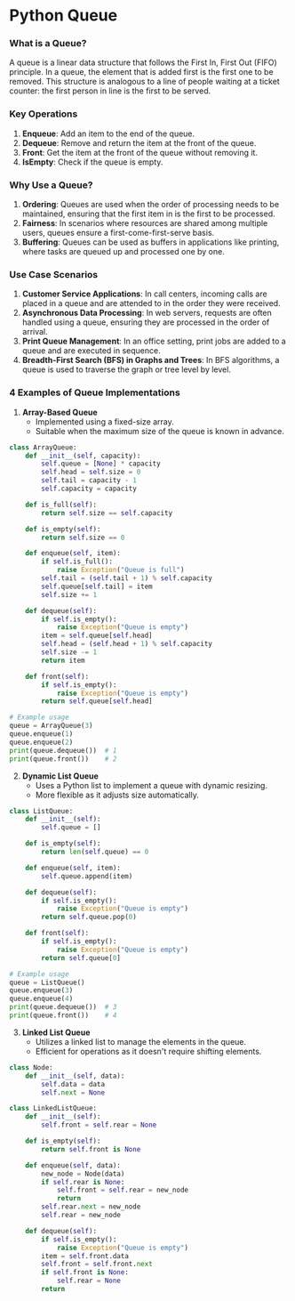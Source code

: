 # Python Queue

### What is a Queue?
A queue is a linear data structure that follows the First In, First Out (FIFO) principle. In a queue, the element that is added first is the first one to be removed. This structure is analogous to a line of people waiting at a ticket counter: the first person in line is the first to be served.

### Key Operations
1. **Enqueue**: Add an item to the end of the queue.
2. **Dequeue**: Remove and return the item at the front of the queue.
3. **Front**: Get the item at the front of the queue without removing it.
4. **IsEmpty**: Check if the queue is empty.

### Why Use a Queue?
1. **Ordering**: Queues are used when the order of processing needs to be maintained, ensuring that the first item in is the first to be processed.
2. **Fairness**: In scenarios where resources are shared among multiple users, queues ensure a first-come-first-serve basis.
3. **Buffering**: Queues can be used as buffers in applications like printing, where tasks are queued up and processed one by one.

### Use Case Scenarios
1. **Customer Service Applications**: In call centers, incoming calls are placed in a queue and are attended to in the order they were received.
2. **Asynchronous Data Processing**: In web servers, requests are often handled using a queue, ensuring they are processed in the order of arrival.
3. **Print Queue Management**: In an office setting, print jobs are added to a queue and are executed in sequence.
4. **Breadth-First Search (BFS) in Graphs and Trees**: In BFS algorithms, a queue is used to traverse the graph or tree level by level.

### 4 Examples of Queue Implementations
1. **Array-Based Queue**
   - Implemented using a fixed-size array.
   - Suitable when the maximum size of the queue is known in advance.

```python
class ArrayQueue:
    def __init__(self, capacity):
        self.queue = [None] * capacity
        self.head = self.size = 0
        self.tail = capacity - 1
        self.capacity = capacity

    def is_full(self):
        return self.size == self.capacity

    def is_empty(self):
        return self.size == 0

    def enqueue(self, item):
        if self.is_full():
            raise Exception("Queue is full")
        self.tail = (self.tail + 1) % self.capacity
        self.queue[self.tail] = item
        self.size += 1

    def dequeue(self):
        if self.is_empty():
            raise Exception("Queue is empty")
        item = self.queue[self.head]
        self.head = (self.head + 1) % self.capacity
        self.size -= 1
        return item

    def front(self):
        if self.is_empty():
            raise Exception("Queue is empty")
        return self.queue[self.head]

# Example usage
queue = ArrayQueue(3)
queue.enqueue(1)
queue.enqueue(2)
print(queue.dequeue())  # 1
print(queue.front())    # 2
```

2. **Dynamic List Queue**
   - Uses a Python list to implement a queue with dynamic resizing.
   - More flexible as it adjusts size automatically.

```python
class ListQueue:
    def __init__(self):
        self.queue = []

    def is_empty(self):
        return len(self.queue) == 0

    def enqueue(self, item):
        self.queue.append(item)

    def dequeue(self):
        if self.is_empty():
            raise Exception("Queue is empty")
        return self.queue.pop(0)

    def front(self):
        if self.is_empty():
            raise Exception("Queue is empty")
        return self.queue[0]

# Example usage
queue = ListQueue()
queue.enqueue(3)
queue.enqueue(4)
print(queue.dequeue())  # 3
print(queue.front())    # 4
```

3. **Linked List Queue**
   - Utilizes a linked list to manage the elements in the queue.
   - Efficient for operations as it doesn't require shifting elements.

```python
class Node:
    def __init__(self, data):
        self.data = data
        self.next = None

class LinkedListQueue:
    def __init__(self):
        self.front = self.rear = None

    def is_empty(self):
        return self.front is None

    def enqueue(self, data):
        new_node = Node(data)
        if self.rear is None:
            self.front = self.rear = new_node
            return
        self.rear.next = new_node
        self.rear = new_node

    def dequeue(self):
        if self.is_empty():
            raise Exception("Queue is empty")
        item = self.front.data
        self.front = self.front.next
        if self.front is None:
            self.rear = None
        return